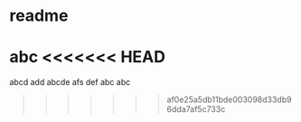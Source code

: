 # readme
abc
<<<<<<< HEAD
=======
abcd
add abcde
afs
def
abc
abc
>>>>>>> af0e25a5db11bde003098d33db96dda7af5c733c
